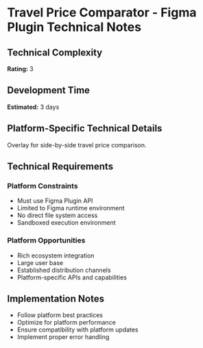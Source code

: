 # Travel Price Comparator - Figma Plugin Technical Notes

## Technical Complexity
**Rating:** 3

## Development Time
**Estimated:** 3 days

## Platform-Specific Technical Details
Overlay for side-by-side travel price comparison.

## Technical Requirements

### Platform Constraints
- Must use Figma Plugin API
- Limited to Figma runtime environment
- No direct file system access
- Sandboxed execution environment

### Platform Opportunities
- Rich ecosystem integration
- Large user base
- Established distribution channels
- Platform-specific APIs and capabilities

## Implementation Notes
- Follow platform best practices
- Optimize for platform performance
- Ensure compatibility with platform updates
- Implement proper error handling
